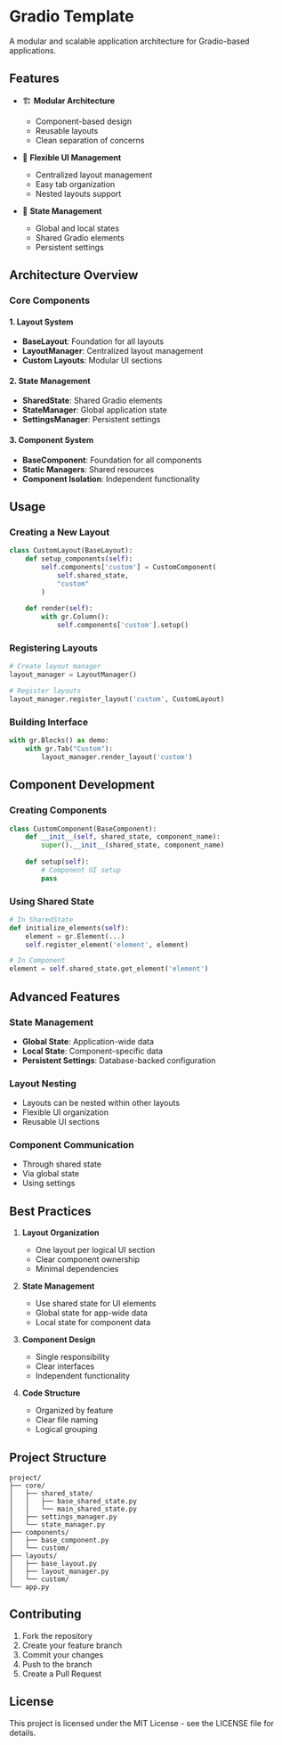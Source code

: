 # Gradio Template

A modular and scalable application architecture for Gradio-based applications.

## Features

- 🏗️ **Modular Architecture**
  - Component-based design
  - Reusable layouts
  - Clean separation of concerns

- 🎨 **Flexible UI Management**
  - Centralized layout management
  - Easy tab organization
  - Nested layouts support

- 🔄 **State Management**
  - Global and local states
  - Shared Gradio elements
  - Persistent settings

## Architecture Overview

### Core Components

#### 1. Layout System
- **BaseLayout**: Foundation for all layouts
- **LayoutManager**: Centralized layout management
- **Custom Layouts**: Modular UI sections

#### 2. State Management
- **SharedState**: Shared Gradio elements
- **StateManager**: Global application state
- **SettingsManager**: Persistent settings

#### 3. Component System
- **BaseComponent**: Foundation for all components
- **Static Managers**: Shared resources
- **Component Isolation**: Independent functionality

## Usage

### Creating a New Layout

```python
class CustomLayout(BaseLayout):
    def setup_components(self):
        self.components['custom'] = CustomComponent(
            self.shared_state, 
            "custom"
        )
    
    def render(self):
        with gr.Column():
            self.components['custom'].setup()
```

### Registering Layouts

```python
# Create layout manager
layout_manager = LayoutManager()

# Register layouts
layout_manager.register_layout('custom', CustomLayout)
```

### Building Interface

```python
with gr.Blocks() as demo:
    with gr.Tab("Custom"):
        layout_manager.render_layout('custom')
```

## Component Development

### Creating Components

```python
class CustomComponent(BaseComponent):
    def __init__(self, shared_state, component_name):
        super().__init__(shared_state, component_name)
        
    def setup(self):
        # Component UI setup
        pass
```

### Using Shared State

```python
# In SharedState
def initialize_elements(self):
    element = gr.Element(...)
    self.register_element('element', element)

# In Component
element = self.shared_state.get_element('element')
```

## Advanced Features

### State Management

- **Global State**: Application-wide data
- **Local State**: Component-specific data
- **Persistent Settings**: Database-backed configuration

### Layout Nesting

- Layouts can be nested within other layouts
- Flexible UI organization
- Reusable UI sections

### Component Communication

- Through shared state
- Via global state
- Using settings

## Best Practices

1. **Layout Organization**
   - One layout per logical UI section
   - Clear component ownership
   - Minimal dependencies

2. **State Management**
   - Use shared state for UI elements
   - Global state for app-wide data
   - Local state for component data

3. **Component Design**
   - Single responsibility
   - Clear interfaces
   - Independent functionality

4. **Code Structure**
   - Organized by feature
   - Clear file naming
   - Logical grouping

## Project Structure

```
project/
├── core/
│   ├── shared_state/
│   │   ├── base_shared_state.py
│   │   └── main_shared_state.py
│   ├── settings_manager.py
│   └── state_manager.py
├── components/
│   ├── base_component.py
│   └── custom/
├── layouts/
│   ├── base_layout.py
│   ├── layout_manager.py
│   └── custom/
└── app.py
```

## Contributing

1. Fork the repository
2. Create your feature branch
3. Commit your changes
4. Push to the branch
5. Create a Pull Request

## License

This project is licensed under the MIT License - see the LICENSE file for details.
